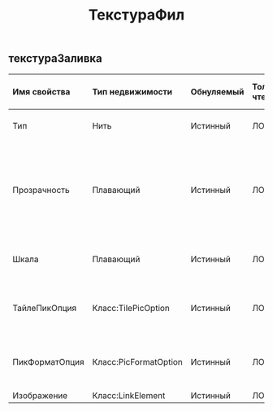 ﻿---
title: ТекстураФил
second_title: Aspose.Cells Cloud Documen
type: docs
url: /ru/specification/model/texturefill/
description: "Aspose.Cells Спецификация облачной модели: TextureFill. Легко обрабатывайте Excel и другие документы электронных таблиц с помощью таких функций, как открытие, создание, редактирование, разделение, слияние, сравнение и преобразование."
weight: 50
---
## **текстураЗаливка**

 

| Имя свойства| Тип недвижимости| Обнуляемый| Только чтение| Значение по умолчанию| Описание|
|:- |:- |:- |:- |:- |:- |
| Тип| Нить| Истинный| ЛОЖЬ|| Получает и устанавливает тип текстуры|
| Прозрачность| Плавающий| Истинный| ЛОЖЬ|| Возвращает или задает степень прозрачности области как значение от 0,0 (непрозрачный) до 1,0 (прозрачный).|
| Шкала| Плавающий| Истинный| ЛОЖЬ|| Получает и задает масштаб формата изображения.|
| ТайлеПикОпция| Класс:TilePicOption| Истинный| ЛОЖЬ||Получает или задает параметр изображения плитки.|
| ПикФорматОпция| Класс:PicFormatOption| Истинный| ЛОЖЬ|| Получает или задает параметр формата изображения.|
| Изображение| Класс:LinkElement| Истинный| ЛОЖЬ|||

